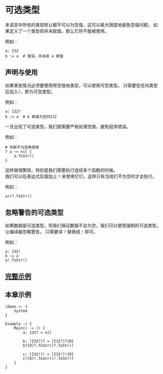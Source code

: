 # 可选类型
本语言中所有的类型默认都不可以为空值，这可以极大限度地避免空值问题。
如果定义了一个类型却并未赋值，那么它将不能被使用。

例如：
```
a: I32
b := a  # 错误，并未给 a 赋值
```

## 声明与使用

如果某些情况必须要使用带空值地类型，可以使用可空类型。
只需要在任何类型后加入`?`，即为可空类型。

例如：
```
a: I32?
b := a  # b 赋值为空的I32
```

一旦出现了可选类型，我们就需要严格处理空值，避免程序错误。

例如：
```
# 判断不为空再使用
? a ~= nil {
    a.ToStr()
}
```

这样做很繁琐，特别是我们需要执行连续多个函数的时候。  
我们可以在表达式后面加上 `?` 来使用它们，这样只有当他们不为空时才会执行。

例如：
```
arr?.ToStr()
```

## 忽略警告的可选类型
如果数据是可选类型，但我们保证数据不会为空，我们可以使用强制的可选类型，让编译器忽略警告。 
只需要讲 `?` 替换成 `!` 即可。

例如：
```
a: I32!
b := a
a!.ToStr()
```

## [完整示例](../example.xs)

## 本章示例
```
\Demo <- {
    System
}

Example -> {
    Main() -> () {
        a: I32? = nil

        b: [I32?]? = [I32?]?{0}
        b?[0]?.ToStr()?.ToStr()

        c: [I32!]! = [I32!]!{0}
        c![0]!.ToStr()!.ToStr()
    }
}
```